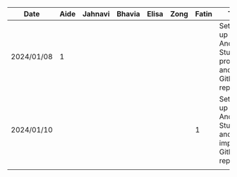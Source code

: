 | Date       |  Aide | Jahnavi  |  Bhavia |  Elisa | Zong | Fatin | Task                                                            |
|------------|-------|------|------|------|-----|-------|-----------------------------------------------------------------|
| 2024/01/08 |   1   |      |      |      |     |       | Setting up the Android Studio project and the Github repository |
| 2024/01/10 |       |      |      |      |     | 1     | Setting up Android Studio and importing Github repo             |
|            |       |      |      |      |     |       |                                                                 |
